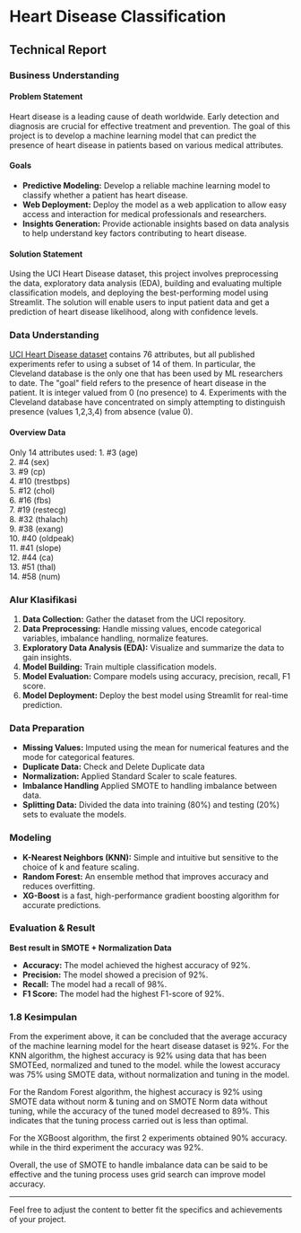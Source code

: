 # Heart Disease Classification 

## Technical Report

### Business Understanding

#### Problem Statement

Heart disease is a leading cause of death worldwide. Early detection and diagnosis are crucial for effective treatment and prevention. The goal of this project is to develop a machine learning model that can predict the presence of heart disease in patients based on various medical attributes.

#### Goals

- **Predictive Modeling:** Develop a reliable machine learning model to classify whether a patient has heart disease.
- **Web Deployment:** Deploy the model as a web application to allow easy access and interaction for medical professionals and researchers.
- **Insights Generation:** Provide actionable insights based on data analysis to help understand key factors contributing to heart disease.

#### Solution Statement

Using the UCI Heart Disease dataset, this project involves preprocessing the data, exploratory data analysis (EDA), building and evaluating multiple classification models, and deploying the best-performing model using Streamlit. The solution will enable users to input patient data and get a prediction of heart disease likelihood, along with confidence levels.

### Data Understanding
[UCI Heart Disease dataset](https://archive.ics.uci.edu/dataset/45/heart+disease) contains 76 attributes, but all published experiments refer to using a subset of 14 of them.  In particular, the Cleveland database is the only one that has been used by ML researchers to date.  The "goal" field refers to the presence of heart disease in the patient.  It is integer valued from 0 (no presence) to 4. Experiments with the Cleveland database have concentrated on simply attempting to distinguish presence (values 1,2,3,4) from absence (value 0).  
 
#### Overview Data

Only 14 attributes used:
      1. #3  (age)       
      2. #4  (sex)       
      3. #9  (cp)        
      4. #10 (trestbps)  
      5. #12 (chol)      
      6. #16 (fbs)       
      7. #19 (restecg)   
      8. #32 (thalach)   
      9. #38 (exang)     
      10. #40 (oldpeak)   
      11. #41 (slope)     
      12. #44 (ca)        
      13. #51 (thal)      
      14. #58 (num)

### Alur Klasifikasi

1. **Data Collection:** Gather the dataset from the UCI repository.
2. **Data Preprocessing:** Handle missing values, encode categorical variables, imbalance handling, normalize features.
3. **Exploratory Data Analysis (EDA):** Visualize and summarize the data to gain insights.
4. **Model Building:** Train multiple classification models.
5. **Model Evaluation:** Compare models using accuracy, precision, recall, F1 score.
6. **Model Deployment:** Deploy the best model using Streamlit for real-time prediction.

### Data Preparation

- **Missing Values:** Imputed using the mean for numerical features and the mode for categorical features.
- **Duplicate Data:** Check and Delete Duplicate data 
- **Normalization:** Applied Standard Scaler to scale features.
- **Imbalance Handling** Applied SMOTE to handling imbalance between data.
- **Splitting Data:** Divided the data into training (80%) and testing (20%) sets to evaluate the models.

### Modeling

- **K-Nearest Neighbors (KNN):** Simple and intuitive but sensitive to the choice of k and feature scaling.
- **Random Forest:** An ensemble method that improves accuracy and reduces overfitting.
- **XG-Boost** is a fast, high-performance gradient boosting algorithm for accurate predictions. 


### Evaluation & Result


**Best result in SMOTE + Normalization Data**
- **Accuracy:** The model achieved the highest accuracy of 92%.
- **Precision:** The model showed a precision of 92%.
- **Recall:** The model had a recall of 98%.
- **F1 Score:** The model had the highest F1-score of 92%.


### 1.8 Kesimpulan

From the experiment above, it can be concluded that the average accuracy of the machine learning model for the heart disease dataset is 92%.
For the KNN algorithm, the highest accuracy is 92% using data that has been SMOTEed, normalized and tuned to the model.
while the lowest accuracy was 75% using SMOTE data, without normalization and tuning in the model.

For the Random Forest algorithm, the highest accuracy is 92% using SMOTE data without norm & tuning and on SMOTE Norm data without tuning,
while the accuracy of the tuned model decreased to 89%. This indicates that the tuning process carried out is less than optimal.

For the XGBoost algorithm, the first 2 experiments obtained 90% accuracy. while in the third experiment the accuracy was 92%. 

Overall, the use of SMOTE to handle imbalance data can be said to be effective and the tuning process uses grid search
can improve model accuracy.


------

Feel free to adjust the content to better fit the specifics and achievements of your project.
